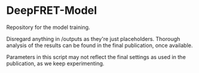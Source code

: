 # DeepFRET-Model
Repository for the model training.

Disregard anything in /outputs as they're just placeholders. Thorough analysis of the results can be found in the final publication, once available.

Parameters in this script may not reflect the final settings as used in the publication, as we keep experimenting.
